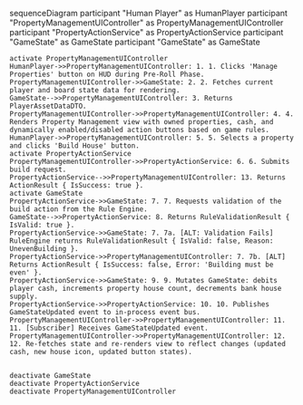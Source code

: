 sequenceDiagram
    participant "Human Player" as HumanPlayer
    participant "PropertyManagementUIController" as PropertyManagementUIController
    participant "PropertyActionService" as PropertyActionService
    participant "GameState" as GameState
    participant "GameState" as GameState

    activate PropertyManagementUIController
    HumanPlayer->>PropertyManagementUIController: 1. 1. Clicks 'Manage Properties' button on HUD during Pre-Roll Phase.
    PropertyManagementUIController->>GameState: 2. 2. Fetches current player and board state data for rendering.
    GameState-->>PropertyManagementUIController: 3. Returns PlayerAssetDataDTO.
    PropertyManagementUIController->>PropertyManagementUIController: 4. 4. Renders Property Management view with owned properties, cash, and dynamically enabled/disabled action buttons based on game rules.
    HumanPlayer->>PropertyManagementUIController: 5. 5. Selects a property and clicks 'Build House' button.
    activate PropertyActionService
    PropertyManagementUIController->>PropertyActionService: 6. 6. Submits build request.
    PropertyActionService-->>PropertyManagementUIController: 13. Returns ActionResult { IsSuccess: true }.
    activate GameState
    PropertyActionService->>GameState: 7. 7. Requests validation of the build action from the Rule Engine.
    GameState-->>PropertyActionService: 8. Returns RuleValidationResult { IsValid: true }.
    PropertyActionService->>GameState: 7. 7a. [ALT: Validation Fails] RuleEngine returns RuleValidationResult { IsValid: false, Reason: UnevenBuilding }.
    PropertyActionService->>PropertyManagementUIController: 7. 7b. [ALT] Returns ActionResult { IsSuccess: false, Error: 'Building must be even' }.
    PropertyActionService->>GameState: 9. 9. Mutates GameState: debits player cash, increments property house count, decrements bank house supply.
    PropertyActionService->>PropertyActionService: 10. 10. Publishes GameStateUpdated event to in-process event bus.
    PropertyManagementUIController->>PropertyManagementUIController: 11. 11. [Subscriber] Receives GameStateUpdated event.
    PropertyManagementUIController->>PropertyManagementUIController: 12. 12. Re-fetches state and re-renders view to reflect changes (updated cash, new house icon, updated button states).


    deactivate GameState
    deactivate PropertyActionService
    deactivate PropertyManagementUIController
